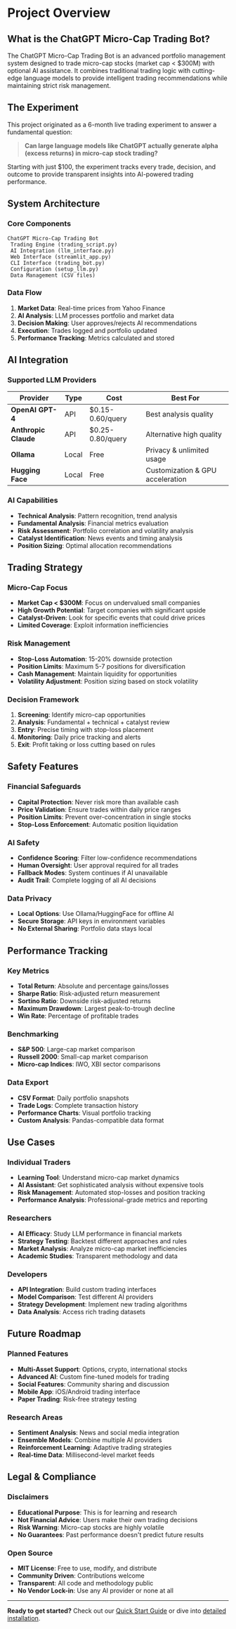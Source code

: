 # Project Overview

##  What is the ChatGPT Micro-Cap Trading Bot?

The ChatGPT Micro-Cap Trading Bot is an advanced portfolio management system designed to trade micro-cap stocks (market cap < $300M) with optional AI assistance. It combines traditional trading logic with cutting-edge language models to provide intelligent trading recommendations while maintaining strict risk management.

##  The Experiment

This project originated as a 6-month live trading experiment to answer a fundamental question:

> **Can large language models like ChatGPT actually generate alpha (excess returns) in micro-cap stock trading?**

Starting with just $100, the experiment tracks every trade, decision, and outcome to provide transparent insights into AI-powered trading performance.

##  System Architecture

### Core Components

```
ChatGPT Micro-Cap Trading Bot
 Trading Engine (trading_script.py)
 AI Integration (llm_interface.py)
 Web Interface (streamlit_app.py)
 CLI Interface (trading_bot.py)
 Configuration (setup_llm.py)
 Data Management (CSV files)
```

### Data Flow
1. **Market Data**: Real-time prices from Yahoo Finance
2. **AI Analysis**: LLM processes portfolio and market data
3. **Decision Making**: User approves/rejects AI recommendations
4. **Execution**: Trades logged and portfolio updated
5. **Performance Tracking**: Metrics calculated and stored

##  AI Integration

### Supported LLM Providers

| Provider | Type | Cost | Best For |
|----------|------|------|----------|
| **OpenAI GPT-4** | API | $0.15-0.60/query | Best analysis quality |
| **Anthropic Claude** | API | $0.25-0.80/query | Alternative high quality |
| **Ollama** | Local | Free | Privacy & unlimited usage |
| **Hugging Face** | Local | Free | Customization & GPU acceleration |

### AI Capabilities
- **Technical Analysis**: Pattern recognition, trend analysis
- **Fundamental Analysis**: Financial metrics evaluation
- **Risk Assessment**: Portfolio correlation and volatility analysis
- **Catalyst Identification**: News events and timing analysis
- **Position Sizing**: Optimal allocation recommendations

##  Trading Strategy

### Micro-Cap Focus
- **Market Cap < $300M**: Focus on undervalued small companies
- **High Growth Potential**: Target companies with significant upside
- **Catalyst-Driven**: Look for specific events that could drive prices
- **Limited Coverage**: Exploit information inefficiencies

### Risk Management
- **Stop-Loss Automation**: 15-20% downside protection
- **Position Limits**: Maximum 5-7 positions for diversification
- **Cash Management**: Maintain liquidity for opportunities
- **Volatility Adjustment**: Position sizing based on stock volatility

### Decision Framework
1. **Screening**: Identify micro-cap opportunities
2. **Analysis**: Fundamental + technical + catalyst review
3. **Entry**: Precise timing with stop-loss placement
4. **Monitoring**: Daily price tracking and alerts
5. **Exit**: Profit taking or loss cutting based on rules

##  Safety Features

### Financial Safeguards
- **Capital Protection**: Never risk more than available cash
- **Price Validation**: Ensure trades within daily price ranges
- **Position Limits**: Prevent over-concentration in single stocks
- **Stop-Loss Enforcement**: Automatic position liquidation

### AI Safety
- **Confidence Scoring**: Filter low-confidence recommendations
- **Human Oversight**: User approval required for all trades
- **Fallback Modes**: System continues if AI unavailable
- **Audit Trail**: Complete logging of all AI decisions

### Data Privacy
- **Local Options**: Use Ollama/HuggingFace for offline AI
- **Secure Storage**: API keys in environment variables
- **No External Sharing**: Portfolio data stays local

##  Performance Tracking

### Key Metrics
- **Total Return**: Absolute and percentage gains/losses
- **Sharpe Ratio**: Risk-adjusted return measurement
- **Sortino Ratio**: Downside risk-adjusted returns
- **Maximum Drawdown**: Largest peak-to-trough decline
- **Win Rate**: Percentage of profitable trades

### Benchmarking
- **S&P 500**: Large-cap market comparison
- **Russell 2000**: Small-cap market comparison
- **Micro-cap Indices**: IWO, XBI sector comparisons

### Data Export
- **CSV Format**: Daily portfolio snapshots
- **Trade Logs**: Complete transaction history
- **Performance Charts**: Visual portfolio tracking
- **Custom Analysis**: Pandas-compatible data format

##  Use Cases

### Individual Traders
- **Learning Tool**: Understand micro-cap market dynamics
- **AI Assistant**: Get sophisticated analysis without expensive tools
- **Risk Management**: Automated stop-losses and position tracking
- **Performance Analysis**: Professional-grade metrics and reporting

### Researchers
- **AI Efficacy**: Study LLM performance in financial markets
- **Strategy Testing**: Backtest different approaches and rules
- **Market Analysis**: Analyze micro-cap market inefficiencies
- **Academic Studies**: Transparent methodology and data

### Developers
- **API Integration**: Build custom trading interfaces
- **Model Comparison**: Test different AI providers
- **Strategy Development**: Implement new trading algorithms
- **Data Analysis**: Access rich trading datasets

##  Future Roadmap

### Planned Features
- **Multi-Asset Support**: Options, crypto, international stocks
- **Advanced AI**: Custom fine-tuned models for trading
- **Social Features**: Community sharing and discussion
- **Mobile App**: iOS/Android trading interface
- **Paper Trading**: Risk-free strategy testing

### Research Areas
- **Sentiment Analysis**: News and social media integration
- **Ensemble Models**: Combine multiple AI providers
- **Reinforcement Learning**: Adaptive trading strategies
- **Real-time Data**: Millisecond-level market feeds

##  Legal & Compliance

### Disclaimers
- **Educational Purpose**: This is for learning and research
- **Not Financial Advice**: Users make their own trading decisions
- **Risk Warning**: Micro-cap stocks are highly volatile
- **No Guarantees**: Past performance doesn't predict future results

### Open Source
- **MIT License**: Free to use, modify, and distribute
- **Community Driven**: Contributions welcome
- **Transparent**: All code and methodology public
- **No Vendor Lock-in**: Use any AI provider or none at all

---

**Ready to get started?** Check out our [Quick Start Guide](quick-start.md) or dive into [detailed installation](../installation/basic-setup.md).